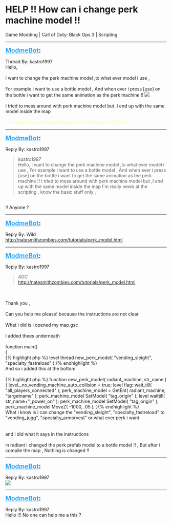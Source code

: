 # HELP !! How can i change perk machine model !!
Game Modding | Call of Duty: Black Ops 3 | Scripting

---
<strong style="font-size: 1.4em;"><span style="text-decoration: underline;text-decoration-color: #34a7f9;"><span style="color:#34a7f9;">ModmeBot</span></span>:</strong>

<p>Thread By: kastro1997<br />Hello, <br /> <br />I want to change the perk machine model ,to what ever model i use ,<br /> <br />For example i want to use a bottle model , And when ever i press [use] on the bottle i want to get the same animation as the perk machine !! <img style="max-width: 500px;" src="http://modme.co/emoticons/silly.png"> <br /> <br />I tried to mess around with perk machine model but ,I end up with the same model inside the map <br /> <br /><span style="color:#ffff99;">I&#39;m really newb at the scripting , know the basic stuff only , </span></p>

---
<strong style="font-size: 1.4em;"><span style="text-decoration: underline;text-decoration-color: #34a7f9;"><span style="color:#34a7f9;">ModmeBot</span></span>:</strong>

<p>Reply By: kastro1997<br /><blockquote><em>kastro1997</em><br />Hello,    I want to change the perk machine model ,to what ever model i use ,   For example i want to use a bottle model , And when ever i press [use] on the bottle i want to get the same animation as the perk machine !!     I tried to mess around with perk machine model but ,I end up with the same model inside the map    I&#39;m really newb at the scripting , know the basic stuff only ,   </blockquote><br /> !! Anyone ?</p>

---
<strong style="font-size: 1.4em;"><span style="text-decoration: underline;text-decoration-color: #34a7f9;"><span style="color:#34a7f9;">ModmeBot</span></span>:</strong>

<p>Reply By: Wild<br /><a href="http://natesmithzombies.com/tutorials/perk_model.html">http://natesmithzombies.com/tutorials/perk_model.html</a></p>

---
<strong style="font-size: 1.4em;"><span style="text-decoration: underline;text-decoration-color: #34a7f9;"><span style="color:#34a7f9;">ModmeBot</span></span>:</strong>

<p>Reply By: kastro1997<br /><blockquote><em>AGC</em><br /><a href="http://natesmithzombies.com/tutorials/perk_model.html">http://natesmithzombies.com/tutorials/perk_model.html</a></blockquote><br /> <br />Thank you ,<br /> <br />Can you help me please! because the instructions are not clear <br /> <br />What i did is i opened my map.gsc <br /> <br />I added thees underneath <br /> <br />function main()<br />{<br />{% highlight php %}
level thread new_perk_model( "vending_sleight", "specialty_fastreload" );{% endhighlight %}
 <br />And so i added this at the bottom <br /> <br />{% highlight php %}
function new_perk_model( radiant_machine, str_name )
{
    level._no_vending_machine_auto_collision = true;
    level flag::wait_till( "all_players_connected" );
    perk_machine_model = GetEnt( radiant_machine, "targetname" );
    perk_machine_model SetModel( "tag_origin" );
    level waittill( str_name+"_power_on" );
    perk_machine_model SetModel( "tag_origin" );
    perk_machine_model MoveZ( -1000, .05 );
}{% endhighlight %}
 <br />What i know is i can change the &quot;vending_sleight&quot;, &quot;specialty_fastreload&quot;     to      &quot;vending_jugg&quot;, &quot;specialty_armorvest&quot; or what ever perk i want<br /> <br /> <br />and i did what it says in the instructions <br /> <br />in radiant i changed the perk prefab model to a bottle model !! , But after i compile the map , Nothing is changed !!</p>

---
<strong style="font-size: 1.4em;"><span style="text-decoration: underline;text-decoration-color: #34a7f9;"><span style="color:#34a7f9;">ModmeBot</span></span>:</strong>

<p>Reply By: kastro1997<br /><img style="max-width: 500px;" src="http://aviacreations.com/modme/emoticons/poker.png"></p>

---
<strong style="font-size: 1.4em;"><span style="text-decoration: underline;text-decoration-color: #34a7f9;"><span style="color:#34a7f9;">ModmeBot</span></span>:</strong>

<p>Reply By: kastro1997<br />Hello !!! No one can help me a this ?</p>
